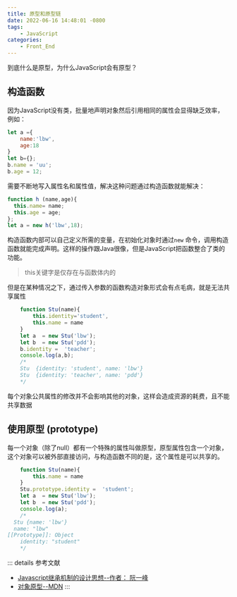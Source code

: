 ```yaml
---
title: 原型和原型链
date: 2022-06-16 14:48:01 -0800
tags: 
    - JavaScript
categories: 
    - Front_End
---
```


到底什么是原型，为什么JavaScript会有原型？

<!-- more -->



## 构造函数

  因为JavaScript没有类，批量地声明对象然后引用相同的属性会显得缺乏效率，例如：

```js
let a ={
	name:'lbw',
	age:18
}
let b={};
b.name = 'uu';
b.age = 12;
```

需要不断地写入属性名和属性值，解决这种问题通过构造函数就能解决：

```js
function h (name,age){
  this.name= name;
  this.age = age;
};
let a = new h('lbw',18);
```

构造函数内部可以自己定义所需的变量，在初始化对象时通过`new` 命令，调用构造函数就能完成声明。这样的操作跟Java很像，但是JavaScript把函数整合了类的功能。

> this关键字是仅存在与函数体内的

但是在某种情况之下，通过传入参数的函数构造对象形式会有点毛病，就是无法共享属性

```javascript
    function Stu(name){
        this.identity='student',
        this.name = name
    }
    let a  = new Stu('lbw');
    let b  = new Stu('pdd');
    b.identity =  'teacher';
    console.log(a,b);
    /*
    Stu  {identity: 'student', name: 'lbw'} 
    Stu  {identity: 'teacher', name: 'pdd'}
    */
```

每个对象公共属性的修改并不会影响其他的对象，这样会造成资源的耗费，且不能共享数据

## 使用原型 (prototype) 

每一个对象（除了null）都有一个特殊的属性叫做原型，原型属性包含一个对象，这个对象可以被外部直接访问，与构造函数不同的是，这个属性是可以共享的。

```javascript
    function Stu(name){
        this.name = name
    }
    Stu.prototype.identity =  'student';
    let a  = new Stu('lbw');
    let b  = new Stu('pdd');
    console.log(a);
    /*
  Stu {name: 'lbw'}
  name: "lbw"
[[Prototype]]: Object
	identity: "student"
    */
```

::: details 参考文献
* [Javascript继承机制的设计思想--作者： 阮一峰](http://www.ruanyifeng.com/blog/2011/06/designing_ideas_of_inheritance_mechanism_in_javascript.html)
* [对象原型--MDN](https://developer.mozilla.org/zh-CN/docs/Learn/JavaScript/Objects/Object_prototypes)
:::